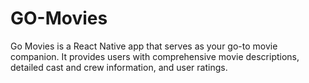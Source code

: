 # GO-Movies
Go Movies is a React Native app that serves as your go-to movie companion. It provides users with comprehensive movie descriptions, detailed cast and crew information, and user ratings. 
